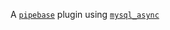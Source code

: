 A [`pipebase`] plugin using [`mysql_async`]

[`pipebase`]: https://github.com/pipebase/pipebase
[`mysql_async`]: https://github.com/blackbeam/mysql_async
